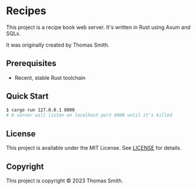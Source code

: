 # Recipes
This project is a recipe book web server. It's written in Rust using Axum and
SQLx.

It was originally created by Thomas Smith.

## Prerequisites
- Recent, stable Rust toolchain

## Quick Start
```sh
$ cargo run 127.0.0.1 8000
# A server will listen on localhost port 8000 until it's killed
```

## License
This project is available under the MIT License. See [LICENSE](./LICENSE) for
details.

## Copyright
This project is copyright © 2023 Thomas Smith.
